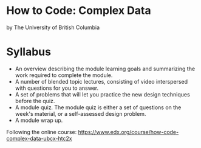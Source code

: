 # How to Code: Complex Data
by The University of British Columbia

# Syllabus
- An overview describing the module learning goals and summarizing the work required to complete the module.
- A number of blended topic lectures, consisting of video interspersed with questions for you to answer.
- A set of problems that will let you practice the new design techniques before the quiz.
- A module quiz. The module quiz is either a set of questions on the week's material, or a self-assessed design problem.
- A module wrap up.


Following the online course:
https://www.edx.org/course/how-code-complex-data-ubcx-htc2x

